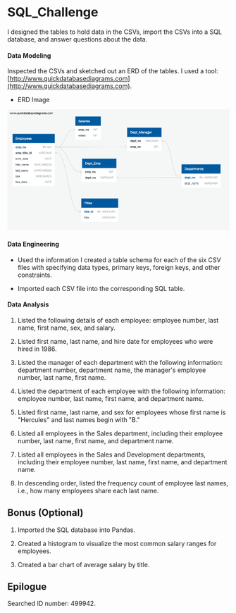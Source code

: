 # SQL_Challenge

I designed the tables to hold data in the CSVs, import the CSVs into a SQL database, and answer questions about the data. 

#### Data Modeling

Inspected the CSVs and sketched out an ERD of the tables. I used a tool: [http://www.quickdatabasediagrams.com](http://www.quickdatabasediagrams.com).

* ERD Image


![Employee_ERD](EmployeeSQL/Employees_ERD.png)



#### Data Engineering

* Used the information I created a table schema for each of the six CSV files with specifying data types, primary keys, foreign keys, and other constraints.

* Imported each CSV file into the corresponding SQL table. 

#### Data Analysis

1. Listed the following details of each employee: employee number, last name, first name, sex, and salary.

2. Listed first name, last name, and hire date for employees who were hired in 1986.

3. Listed the manager of each department with the following information: department number, department name, the manager's employee number, last name, first name.

4. Listed the department of each employee with the following information: employee number, last name, first name, and department name.

5. Listed first name, last name, and sex for employees whose first name is "Hercules" and last names begin with "B."

6. Listed all employees in the Sales department, including their employee number, last name, first name, and department name.

7. Listed all employees in the Sales and Development departments, including their employee number, last name, first name, and department name.

8. In descending order, listed the frequency count of employee last names, i.e., how many employees share each last name.

## Bonus (Optional)

1. Imported the SQL database into Pandas.

2. Created a histogram to visualize the most common salary ranges for employees.

3. Created a bar chart of average salary by title.

## Epilogue

Searched ID number: 499942.
